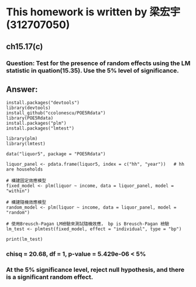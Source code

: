 # This homework is written by 梁宏宇 (312707050)

## ch15.17(c)
### Question: Test for the presence of random effects using the LM statistic in quation(15.35). Use the 5% level of significance.

## Answer: 
```{r setup, include=FALSE}
install.packages("devtools")
library(devtools)
install_github("ccolonescu/POE5Rdata")
library(POE5Rdata)
install.packages("plm")
install.packages("lmtest")

library(plm)
library(lmtest)

data("liquor5", package = "POE5Rdata")

liquor_panel <- pdata.frame(liquor5, index = c("hh", "year"))   # hh are households 

# 構建固定效應模型
fixed_model <- plm(liquor ~ income, data = liquor_panel, model = "within")

# 構建隨機效應模型
random_model <- plm(liquor ~ income, data = liquor_panel, model = "random")

# 使用Breusch-Pagan LM檢驗來測試隨機效應， bp is Breusch-Pagan 檢驗
lm_test <- plmtest(fixed_model, effect = "individual", type = "bp")  

print(lm_test)
```

### chisq = 20.68, df = 1, p-value = 5.429e-06 < 5% 
### At the 5% significance level, reject null hypothesis, and there is a significant random effect.
